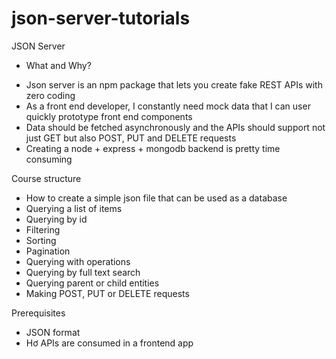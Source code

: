 # json-server-tutorials
JSON Server

 * What and Why?
  - Json server is an npm package that lets you create fake REST APIs with zero coding
  - As a front end developer, I constantly need mock data that I can user quickly prototype front end components
  - Data should be fetched asynchronously and the APIs should support not just GET but also POST, PUT and DELETE requests
  - Creating a node + express + mongodb backend is pretty time consuming

Course structure

  - How to create a simple json file that can be used as a database
  - Querying a list of items
  - Querying by id
  - Filtering
  - Sorting
  - Pagination
  - Querying with operations
  - Querying by full text search
  - Querying parent or child entities
  - Making POST, PUT or DELETE requests

Prerequisites

  - JSON format
  - Hơ APIs are consumed in a frontend app
